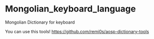 # Mongolian_keyboard_language
Mongolian Dictionary for keyboard

You can use this tools!
https://github.com/remi0s/aosp-dictionary-tools
